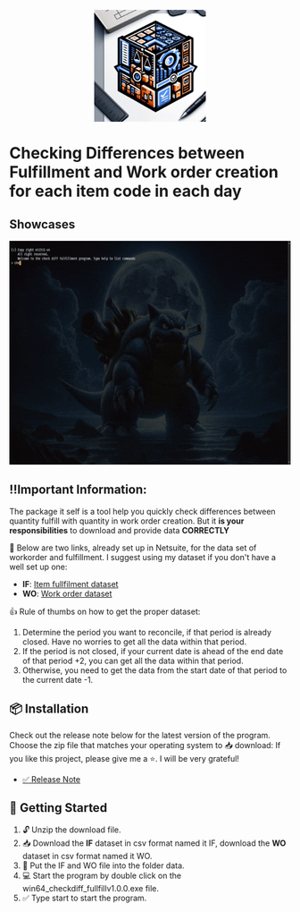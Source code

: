 <p align="center">
<img src="https://github.com/nt2311-vn/checkdiff_fullfill/blob/main/assets/checkdiff_logo.png" width="200" height="200" align="center">
</p>

# Checking Differences between Fulfillment and Work order creation for each item code in each day

## Showcases

<p align="left">
    <img src="https://github.com/nt2311-vn/checkdiff_fullfill/blob/main/assets/showcase.gif" width="600" height="400">
</p>


## ‼️Important Information:
The package it self is a tool help you quickly check differences between quantity fulfill with quantity in work order creation.
But it **is your responsibilities** to download and provide data **CORRECTLY**

🔗 Below are two links, already set up in Netsuite, for the data set of workorder and fulfillment. I suggest using my dataset if you don't have a well set up one:
- **IF**: [Item fullfilment dataset](https://5574610.app.netsuite.com/app/common/search/searchresults.nl?searchid=2243&whence=)
- **WO**: [Work order dataset](https://5574610.app.netsuite.com/app/common/search/searchresults.nl?searchid=2637&whence=)

👍 Rule of thumbs on how to get the proper dataset:
1. Determine the period you want to reconcile, if that period is already closed. Have no worries to get all the data within that period.
1. If the period is not closed, if your current date is ahead of the end date of that period +2, you can get all the data within that period.
1. Otherwise, you need to get the data from the start date of that period to the current date -1.

## 📦 Installation
Check out the release note below for the latest version of the program. Choose the zip file that matches your operating system to 📥 download:
If you like this project, please give me a ⭐. I will be very grateful!

- [✅ Release Note](https://github.com/nt2311-vn/checkdiff_fullfill/releases)

## 🚀 Getting Started
1. 🔓 Unzip the download file.
1. 📥 Download the **IF** dataset in csv format named it IF, download the **WO** dataset in csv format named it WO.
1. 📂 Put the IF and WO file into the folder data.
1. 💻 Start the program by double click on the win64_checkdiff_fullfillv1.0.0.exe file.
1. ✅ Type start to start the program.






